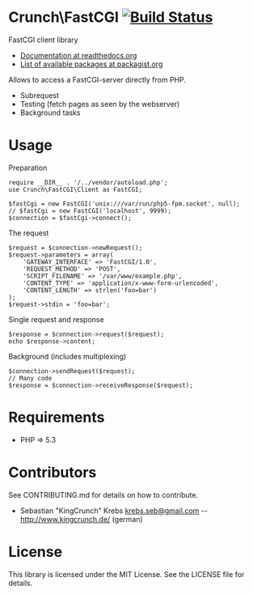 Crunch\FastCGI [![Build Status](https://secure.travis-ci.org/CrunchPHP/FastCGI.png)](http://travis-ci.org/CrunchPHP/FastCGI)
===
FastCGI client library

* [Documentation at readthedocs.org](http://crunchfastcgi.readthedocs.org/en/latest/)
* [List of available packages at packagist.org](http://packagist.org/packages/crunch/fastcgi)


Allows to access a FastCGI-server directly from PHP.

- Subrequest
- Testing (fetch pages as seen by the webserver)
- Background tasks

Usage
=====
Preparation

    require __DIR__ . '/../vendor/autoload.php';
    use Crunch\FastCGI\Client as FastCGI;

    $fastCgi = new FastCGI('unix:///var/run/php5-fpm.socket', null);
    // $fastCgi = new FastCGI('localhost', 9999);
    $connection = $fastCgi->connect();

The request

    $request = $connection->newRequest();
    $request->parameters = array(
        'GATEWAY_INTERFACE' => 'FastCGI/1.0',
        'REQUEST_METHOD' => 'POST',
        'SCRIPT_FILENAME' => '/var/www/example.php',
        'CONTENT_TYPE' => 'application/x-www-form-urlencoded',
        'CONTENT_LENGTH' => strlen('foo=bar')
    );
    $request->stdin = 'foo=bar';

Single request and response

    $response = $connection->request($request);
    echo $response->content;

Background (includes multiplexing)

    $connection->sendRequest($request);
    // Many code
    $response = $connection->receiveResponse($request);

Requirements
============
* PHP => 5.3

Contributors
============
See CONTRIBUTING.md for details on how to contribute.

* Sebastian "KingCrunch" Krebs <krebs.seb@gmail.com> -- http://www.kingcrunch.de/ (german)

License
=======
This library is licensed under the MIT License. See the LICENSE file for details.
